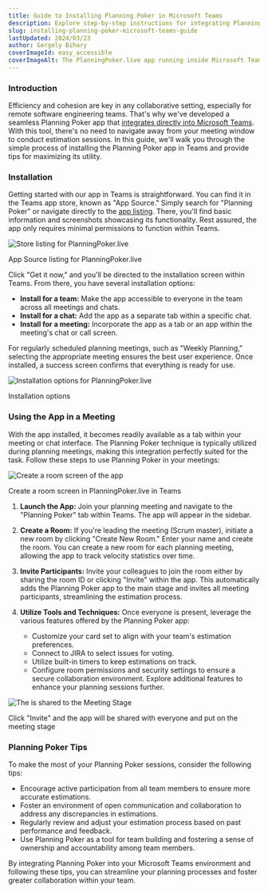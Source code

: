 ```yaml
---
title: Guide to Installing Planning Poker in Microsoft Teams
description: Explore step-by-step instructions for integrating Planning Poker into Microsoft Teams. Enhance your team's estimation process with this comprehensive installation guide.
slug: installing-planning-poker-microsoft-teams-guide
lastUpdated: 2024/03/23
author: Gergely Bihary
coverImageId: easy_accessible
coverImageAlt: The PlanningPoker.live app running inside Microsoft Teams
---
```


### Introduction
Efficiency and cohesion are key in any collaborative setting, especially for remote software engineering teams. That's why we've developed a seamless Planning Poker app that [integrates directly into Microsoft Teams](https://planningpoker.live/integrations/teams). With this tool, there's no need to navigate away from your meeting window to conduct estimation sessions. In this guide, we'll walk you through the simple process of installing the Planning Poker app in Teams and provide tips for maximizing its utility.

### Installation
Getting started with our app in Teams is straightforward. You can find it in the Teams app store, known as "App Source." Simply search for "Planning Poker" or navigate directly to the [app listing](https://appsource.microsoft.com/en-us/product/office/WA200005858?tab=Overview). There, you'll find basic information and screenshots showcasing its functionality. Rest assured, the app only requires minimal permissions to function within Teams.

<div class="image-container">
    <img alt="Store listing for PlanningPoker.live" src="https://res.cloudinary.com/dtvhnllmc/image/upload/c_scale,f_auto,w_1680/v1711188812/teams-store-listing.png">
    <p>App Source listing for PlanningPoker.live</p>
</div>

Click "Get it now," and you'll be directed to the installation screen within Teams. From there, you have several installation options:

- **Install for a team:** Make the app accessible to everyone in the team across all meetings and chats.
- **Install for a chat:** Add the app as a separate tab within a specific chat.
- **Install for a meeting:** Incorporate the app as a tab or an app within the meeting's chat or call screen.

For regularly scheduled planning meetings, such as "Weekly Planning," selecting the appropriate meeting ensures the best user experience. Once installed, a success screen confirms that everything is ready for use.

<div class="image-container">
    <img alt="Installation options for PlanningPoker.live" src="https://res.cloudinary.com/dtvhnllmc/image/upload/c_scale,f_auto,w_950/v1711188812/teams-install-options.png">
    <p>Installation options</p>
</div>

### Using the App in a Meeting
With the app installed, it becomes readily available as a tab within your meeting or chat interface. The Planning Poker technique is typically utilized during planning meetings, making this integration perfectly suited for the task. Follow these steps to use Planning Poker in your meetings:

<div class="image-container">
    <img alt="Create a room screen of the app" src="https://res.cloudinary.com/dtvhnllmc/image/upload/c_scale,f_auto,w_1680/v1711188812/teams-create-room-screen.png">
    <p>Create a room screen in PlanningPoker.live in Teams</p>
</div>

1. **Launch the App:** Join your planning meeting and navigate to the "Planning Poker" tab within Teams. The app will appear in the sidebar.
   
2. **Create a Room:** If you're leading the meeting (Scrum master), initiate a new room by clicking "Create New Room." Enter your name and create the room. You can create a new room for each planning meeting, allowing the app to track velocity statistics over time.
   
3. **Invite Participants:** Invite your colleagues to join the room either by sharing the room ID or clicking "Invite" within the app. This automatically adds the Planning Poker app to the main stage and invites all meeting participants, streamlining the estimation process.
   
4. **Utilize Tools and Techniques:** Once everyone is present, leverage the various features offered by the Planning Poker app:
   - Customize your card set to align with your team's estimation preferences.
   - Connect to JIRA to select issues for voting.
   - Utilize built-in timers to keep estimations on track.
   - Configure room permissions and security settings to ensure a secure collaboration environment.
   Explore additional features to enhance your planning sessions further.

<div class="image-container">
    <img alt="The is shared to the Meeting Stage" src="https://res.cloudinary.com/dtvhnllmc/image/upload/c_scale,f_auto,w_1680/v1711188812/teams-meeting-stage.png">
    <p>Click "Invite" and the app will be shared with everyone and put on the meeting stage</p>
</div>

### Planning Poker Tips
To make the most of your Planning Poker sessions, consider the following tips:
- Encourage active participation from all team members to ensure more accurate estimations.
- Foster an environment of open communication and collaboration to address any discrepancies in estimations.
- Regularly review and adjust your estimation process based on past performance and feedback.
- Use Planning Poker as a tool for team building and fostering a sense of ownership and accountability among team members.

By integrating Planning Poker into your Microsoft Teams environment and following these tips, you can streamline your planning processes and foster greater collaboration within your team.
